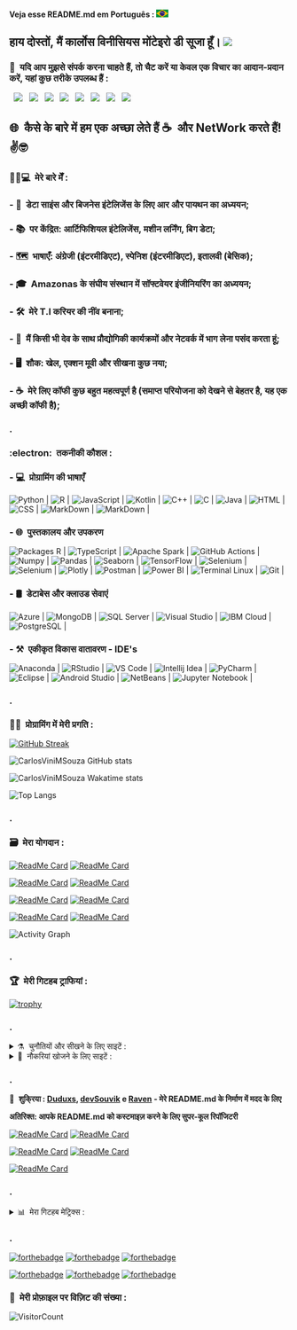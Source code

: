 #### Veja esse README.md em Português : <kbd>[<img title="Brasil" alt="Brasil" src="https://github.com/CarlosViniMSouza/CarlosViniMSouza/blob/main/flags/br.jpg" width="22">](https://github.com/CarlosViniMSouza/CarlosViniMSouza/blob/main/README.md)</kbd>

<h2> हाय दोस्तों, मैं कार्लोस विनीसियस मोंटेइरो डी सूजा हूँ। <img src="https://github.com/souvikguria98/souvikguria98/blob/master/Hi.gif" width="25"></h2>

<h3> 📡&nbsp; यदि आप मुझसे संपर्क करना चाहते हैं, तो चैट करें या केवल एक विचार का आदान-प्रदान करें, यहां कुछ तरीके उपलब्ध हैं : </h3>

&nbsp; <a href="https://twitter.com/CarlosViniMS1/" target="_blank" rel="noopener noreferrer"><img src="https://img.icons8.com/clouds/90/4a90e2/twitter.png"/></a>
&nbsp; <a href="https://www.instagram.com/CarlosViniMSouza/" target="_blank" rel="noopener noreferrer"><img src="https://img.icons8.com/clouds/90/4a90e2/instagram-new--v2.png"/></a>
&nbsp; <a href="https://www.linkedin.com/in/carlos-souza-technology/" target="_blank" rel="noopener noreferrer"><img src="https://img.icons8.com/clouds/90/4a90e2/linkedin.png"/></a>
&nbsp; <a href="mailto:vinicius.souza5530@gmail.com" target="_blank" rel="noopener noreferrer"><img src="https://img.icons8.com/clouds/90/4a90e2/gmail.png"/></a>
&nbsp; <a href="https://www.facebook.com/profile.php?id=100066752509880" target="_blank" rel="noopener noreferrer"><img src="https://img.icons8.com/clouds/90/000000/facebook-new.png"/></a>
&nbsp; <a href="https://app.rocketseat.com.br/me/carlos-vinicius-monteiro-de-souza-05677" target="_blank" rel="noopener noreferrer"><img src="https://img.icons8.com/clouds/90/4a90e2/rocket.png"/></a>
&nbsp; <a href="https://t.me/CarlosViniMSouza" target="_blank" rel="noopener noreferrer"><img src="https://img.icons8.com/clouds/90/000000/telegram-app.png"/></a>
&nbsp; <a href="https://api.whatsapp.com/send?phone=5592992680331" target="_blank" rel="noopener noreferrer"><img src="https://img.icons8.com/clouds/90/000000/whatsapp.png"/></a>
  
<h2> 🌐&nbsp; कैसे के बारे में हम एक अच्छा लेते हैं ☕&nbsp; और NetWork करते हैं! ✌️🤓&nbsp; </h2>

<h3> 👨‍💼💻&nbsp; मेरे बारे मेँ : </h3>

### - 📖&nbsp; डेटा साइंस और बिजनेस इंटेलिजेंस के लिए आर और पायथन का अध्ययन;
### - 📚&nbsp; पर केंद्रित: आर्टिफिशियल इंटेलिजेंस, मशीन लर्निंग, बिग डेटा;
### - 🗺&nbsp; भाषाएँ: अंग्रेजी (इंटरमीडिएट), स्पेनिश (इंटरमीडिएट), इतालवी (बेसिक);
### - 🎓&nbsp; Amazonas के संघीय संस्थान में सॉफ्टवेयर इंजीनियरिंग का अध्ययन;
### - 🛠&nbsp; मेरे T.I करियर की नींव बनाना;
### - 🖖&nbsp; मैं किसी भी देव के साथ प्रौद्योगिकी कार्यक्रमों और नेटवर्क में भाग लेना पसंद करता हूं;
### - 🖥&nbsp; शौक: खेल, एक्शन मूवी और सीखना कुछ नया;
### - ☕&nbsp; मेरे लिए कॉफी कुछ बहुत महत्वपूर्ण है (समाप्त परियोजना को देखने से बेहतर है, यह एक अच्छी कॉफी है);

<h3>.</h3>

<h3> :electron:&nbsp; तकनीकी कौशल : </h3>

### - 💻&nbsp; प्रोग्रामिंग की भाषाएँ
<img alt="Python" src="https://img.shields.io/badge/-Python-007ACC?style=flat-square&logo=Python&logoColor=white" href="https://www.python.org/"/> |
<img alt="R" src="https://img.shields.io/badge/-R-2088FF?style=flat-square&logo=R&logoColor=white" href="https://www.r-project.org/"/> |
<img alt="JavaScript" src="https://img.shields.io/badge/-JavaScript-F7B93E?style=flat-square&logo=JavaScript&logoColor=white" href="https://www.javascript.com/"/> |
<img alt="Kotlin" src="https://img.shields.io/badge/-Kotlin-E10098?style=flat-square&logo=Kotlin&logoColor=white" href="https://kotlinlang.org/"/> |
<img alt="C++" src="https://img.shields.io/badge/-C++_Language-232F3E?style=flat-square&logo=C%2B%2B&logoColor=white" href="https://docs.microsoft.com/en-us/cpp/?view=msvc-160"/> |
<img alt="C" src="https://img.shields.io/badge/-C_Language-232F3E?style=flat-square&logo=C&logoColor=white" href="https://docs.microsoft.com/en-us/cpp/?view=msvc-160"/> |
<img alt="Java" src="https://img.shields.io/badge/Java-%23007396.svg?logo=java&logoColor=white" href="https://www.java.com/pt-BR/"/> |
<img alt="HTML" src="https://img.shields.io/badge/HTML%20-%23E34F26.svg?logo=html5&logoColor=white" href="" /> |
<img alt="CSS" src="https://img.shields.io/badge/CSS%20-%231572B6.svg?logo=css3&logoColor=white" href=""/> |
<img alt="MarkDown" src="https://img.shields.io/badge/Markdown-%23000000.svg?logo=markdown&logoColor=white" href="https://markdown.net.br/"/> |
<img alt="MarkDown" src="https://img.shields.io/badge/Node.js%20-%2343853D.svg?logo=node-dot-js&logoColor=white" href="https://nodejs.org/en/download/"/> |

### - 🌐&nbsp; पुस्तकालय और उपकरण 
<img alt="Packages R" src="https://img.shields.io/badge/-Packages_R-2088FF?style=flat-square&logo=R&logoColor=white" href="https://cloud.r-project.org/"/> | 
<img alt="TypeScript" src="https://img.shields.io/badge/-TypeScript-007ACC?style=flat-square&logo=typescript&logoColor=white" href="https://www.typescriptlang.org/"/> |
<img alt="Apache Spark" src="https://img.shields.io/badge/-Apache_Spark-FB542B?style=flat-square&logo=apache-spark&logoColor=white" href="https://spark.apache.org/"/> | 
<img alt="GitHub Actions" src="https://img.shields.io/badge/GitHub%20Actions%20-%232671E5.svg?logo=github%20actions&logoColor=white" href="https://docs.github.com/en/actions"/> | 
<img alt="Numpy" src="https://img.shields.io/badge/Numpy%20-%23013243.svg?logo=numpy&logoColor=white" href="https://numpy.org/"/> | 
<img alt="Pandas" src="https://img.shields.io/badge/Pandas%20-%23150458.svg?logo=pandas&logoColor=white" href="https://pandas.pydata.org/docs/user_guide/index.html#user-guide"/> | 
<img alt="Seaborn" src="https://seaborn.pydata.org/_static/logo-wide-lightbg.svg" href="https://seaborn.pydata.org/#" width="60"/> | 
<img alt="TensorFlow" src="https://img.shields.io/badge/TensorFlow%20-%23FF6F00.svg?logo=TensorFlow&logoColor=white" href="https://www.tensorflow.org/"/> | 
<img alt="Selenium" src="https://img.shields.io/badge/Selenium%20-%2302569B.svg?logo=Selenium&logoColor=white" href="https://www.selenium.dev/selenium-ide/"/> | 
<img alt="Selenium" src="https://img.shields.io/badge/Selenium%20-%2302569B.svg?logo=Selenium&logoColor=white" href="https://www.selenium.dev/selenium-ide/"/> |
<img alt="Plotly" src="https://img.shields.io/badge/Plotly%20-21759B.svg?logo=Plotly&logoColor=white" href="https://plotly.com/"/> |
<img alt="Postman" src="https://img.shields.io/badge/Postman-FF6C37?logo=postman&logoColor=white" href="https://www.postman.com/"/> |
<img alt="Power BI" src="https://img.shields.io/badge/Power_BI-%23E39842.svg?logo=Power%20BI" href="https://powerbi.microsoft.com/pt-br/what-is-power-bi/"/> |
<img alt="Terminal Linux" src="https://img.shields.io/badge/Terminal_Linux%20-%23121011.svg?logo=gnu-bash&logoColor=white" href="" /> |
<img alt="Git" src="https://img.shields.io/badge/Git%20-%23F05033.svg?logo=git&logoColor=white" href="https://git-scm.com/" /> |

### - 🛢&nbsp; डेटाबेस और क्लाउड सेवाएं
<img alt="Azure" src="https://img.shields.io/badge/-Microsoft_Azure-45b8d8?style=flat-square&logo=microsoft-azure&logoColor=white" href="https://azure.microsoft.com/pt-br/"/> | 
<img alt="MongoDB" src="https://img.shields.io/badge/-MongoDB-13aa52?style=flat-square&logo=mongodb&logoColor=white" href="https://www.mongodb.com/"/> | 
<img alt="SQL Server" src="https://img.shields.io/badge/-SQL_Server_Microsoft-46a2f1?style=flat-square&logo=Microsoft-SQL-Server&logoColor=white" href="https://www.microsoft.com/pt-br/sql-server"/> | 
<img alt="Visual Studio" src="https://img.shields.io/badge/-Visual_Studio_Microsoft-3b2e5a?style=flat-square&logo=Visual-Studio&logoColor=white" href="https://visualstudio.microsoft.com/pt-br/"/> |
<img alt="IBM Cloud" src="https://img.shields.io/badge/IBM_Cloud-21759B?logo=ibm&logoColor=white" href="https://cloud.ibm.com/login"/> |
<img alt="PostgreSQL" src="https://img.shields.io/badge/PostgreSQL-%23316192.svg?logo=postgresql&logoColor=white" href="https://www.postgresql.org/"/> |

### - ⚒&nbsp; एकीकृत विकास वातावरण - IDE's
<img alt="Anaconda" src="https://img.shields.io/badge/-Anaconda-13aa52?style=flat-square&logo=anaconda&logoColor=white" href="https://www.anaconda.com/blog"/> | 
<img alt="RStudio" src="https://img.shields.io/badge/-RStudio-8DD6F9?style=flat-square&logo=rstudio&logoColor=white" href="https://www.rstudio.com/"/> | 
<img alt="VS Code" src="https://img.shields.io/badge/-VS_Code-45b8d8?style=flat-square&logo=visual-studio-code&logoColor=white" href="https://code.visualstudio.com/"/> | 
<img alt="Intellij Idea" src="https://img.shields.io/badge/-IntelliJ_IDEA-3b2e5a?style=flat-square&logo=IntelliJ-IDEA&logoColor=white" href="https://www.jetbrains.com/idea/"/> | 
<img alt="PyCharm" src="https://img.shields.io/badge/-PyCharm-003f2c?style=flat-square&logo=PyCharm&logoColor=white" href="https://www.jetbrains.com/pycharm/"/> | 
<img alt="Eclipse" src="https://img.shields.io/badge/-Eclipse-3b2e5a?style=flat-square&logo=Eclipse&logoColor=white" href="https://www.eclipse.org/ide/"/> |
<img alt="Android Studio" src="https://img.shields.io/badge/Android%20Studio-008678.svg?logo=android-studio&logoColor=white" href="https://developer.android.com/studio"/> |
<img alt="NetBeans" src="https://img.shields.io/badge/-NetBeans-45b8d8?style=flat-square&logo=apache-netbeans-ide&logoColor=white" href="https://netbeans.apache.org/"/> |
<img alt="Jupyter Notebook" src="https://img.shields.io/badge/-Jupyter_Notebook-FB542B?style=flat-square&logo=Jupyter&logoColor=white" href="https://jupyter.org/index.html"/> |

<h3>.</h3>

<h3> 🧑‍🔬&nbsp; प्रोग्रामिंग में मेरी प्रगति :  </h3>

[![GitHub Streak](http://github-readme-streak-stats.herokuapp.com/?user=CarlosViniMSouza&theme=dracula&hide_border=true&show_icons=true)](https://github.com/DenverCoder1/github-readme-streak-stats)

![CarlosViniMSouza GitHub stats](https://github-readme-stats.vercel.app/api?username=CarlosViniMSouza&layout=compact&theme=dracula&count_private=true&include_all_commits=true&show_icons=true)

![CarlosViniMSouza Wakatime stats](https://github-readme-stats.vercel.app/api/wakatime?username=CarlosViniMSouza&&layout=compact&theme=dracula&range=last_7_days)

![Top Langs](https://github-readme-stats.vercel.app/api/top-langs/?username=CarlosViniMSouza&layout=compact&theme=dracula&langs_count=10&hide=jupyter%20notebook)

<h3>.</h3>

<h3> 🗃&nbsp; मेरा योगदान : </h3>

[![ReadMe Card](https://github-readme-stats.vercel.app/api/pin/?username=iuricode&repo=recursos-gratuitos&theme=dracula)](https://github.com/iuricode/recursos-gratuitos)
[![ReadMe Card](https://github-readme-stats.vercel.app/api/pin/?username=gabrielcmarinho&repo=links-uteis&theme=dracula)](https://github.com/gabrielcmarinho/links-uteis)

[![ReadMe Card](https://github-readme-stats.vercel.app/api/pin/?username=Lorenalgm&repo=hackathon-dicas&theme=dracula)](https://github.com/Lorenalgm/hackathon-dicas)
[![ReadMe Card](https://github-readme-stats.vercel.app/api/pin/?username=geekcomputers&repo=Python&theme=dracula)](https://github.com/geekcomputers/Python)

[![ReadMe Card](https://github-readme-stats.vercel.app/api/pin/?username=perifacode&repo=conteudo-gratuito&theme=dracula)](https://github.com/perifacode/conteudo-gratuito)
[![ReadMe Card](https://github-readme-stats.vercel.app/api/pin/?username=dmpe&repo=R&theme=dracula)](https://github.com/dmpe/R)

[![ReadMe Card](https://github-readme-stats.vercel.app/api/pin/?username=EddieHubCommunity&repo=awesome-github-profiles&theme=dracula)](https://github.com/EddieHubCommunity/awesome-github-profiles)
[![ReadMe Card](https://github-readme-stats.vercel.app/api/pin/?username=kelvins&repo=Algoritmos-e-Estruturas-de-Dados&theme=dracula)](https://github.com/kelvins/Algoritmos-e-Estruturas-de-Dados)

![Activity Graph](https://activity-graph.herokuapp.com/graph?username=CarlosViniMSouza&theme=github)

<h3>.</h3>

<h3> 🏆&nbsp; मेरी गिटहब ट्राफियां : </h3>

[![trophy](https://github-profile-trophy.vercel.app/?username=CarlosViniMSouza&theme=dracula&no-frame=true&margin-w=15&row=2&column=4)](https://github-profile-trophy.vercel.app/?username=CarlosViniMSouza&theme=dracula)

<h3>.</h3>

<details> 
  <summary> ⚗️&nbsp; चुनौतियों और सीखने के लिए साइटें : </summary>
  <br/>

&nbsp; <a href="http://www.hackerearth.com/" target="_blank" rel="noopener noreferrer"><img src="https://avatars.githubusercontent.com/u/3033794?s=200&v=4" width="60"/></a>
&nbsp; <a href="https://www.hackerrank.com/" target="_blank" rel="noopener noreferrer"><img src="https://avatars.githubusercontent.com/u/7596827?v=4" width="60"/></a>
&nbsp; <a href="https://leetcode.com/" target="_blank" rel="noopener noreferrer"><img src="https://avatars.githubusercontent.com/u/37351657?s=200&v=4" width="60"/></a>
&nbsp; <a href="https://www.coderbyte.com/" target="_blank" rel="noopener noreferrer"><img src="https://avatars.githubusercontent.com/u/54690461?s=200&v=4" width="60"/></a>
&nbsp; <a href="https://www.urionlinejudge.com.br/" target="_blank" rel="noopener noreferrer"><img src="https://avatars.githubusercontent.com/u/5201116?v=4" width="60"/></a>
&nbsp; <a href="https://www.codewars.com/" target="_blank" rel="noopener noreferrer"><img src="https://avatars.githubusercontent.com/u/5387632?s=200&v=4" width="60"/></a>
&nbsp; <a href="https://codeforces.com/" target="_blank" rel="noopener noreferrer"><img src="https://avatars.githubusercontent.com/u/5007251?s=200&v=4" width="60"/></a>

&nbsp; <a href="https://my-learning.w3schools.com/" target="_blank" rel="noopener noreferrer"><img src="https://avatars.githubusercontent.com/u/77673807?v=4" width="60"/></a>
&nbsp; <a href="https://www.educative.io/" target="_blank" rel="noopener noreferrer"><img src="https://www.bing.com/th?id=AMMS_6f1c26efeb1f975debd8543758d5c5d7&w=110&h=110&c=7&rs=1&qlt=80&pcl=f9f9f9&cdv=1&dpr=1.25&pid=16.1" width="60"/></a>
&nbsp; <a href="https://copyassignment.com/" target="_blank" rel="noopener noreferrer"><img src="https://raw.githubusercontent.com/github/explore/80688e429a7d4ef2fca1e82350fe8e3517d3494d/topics/python/python.png" width="60"/></a>
&nbsp; <a href="https://www.kaggle.com/" target="_blank" rel="noopener noreferrer"><img src="https://avatars.githubusercontent.com/u/1336944?s=200&v=4" width="60"/></a>
&nbsp; <a href="https://www.javatpoint.com/" target="_blank" rel="noopener noreferrer"><img src="https://static.javatpoint.com/images/logo/jtp_logo.png" width="60" height="45"/></a>
&nbsp; <a href="https://www.tutorialspoint.com/index.htm" target="_blank" rel="noopener noreferrer"><img src="https://www.tutorialspoint.com/images/tp-logo-diamond.png" width="60" height="45"/></a>
&nbsp; <a href="https://www.studypoint.com" target="_blank" rel="noopener noreferrer"><img src="https://www.studypoint.com/Media/studypoint/SPImages/logo.png" width="60" height="45"/></a>

<br/>
</details>

<details> 
  <summary> 📢&nbsp; नौकरियां खोजने के लिए साइटें : </summary>
  <br/>

&nbsp; <a href="https://www.glassdoor.com.br/index.htm" target="_blank" rel="noopener noreferrer"><img src="https://github.com/CarlosViniMSouza/CarlosViniMSouza/blob/main/images/Jobs/Glassdoor.png" width="90" height="90"/></a>
&nbsp; <a href="https://angel.co/jobs" target="_blank" rel="noopener noreferrer"><img src="https://github.com/CarlosViniMSouza/CarlosViniMSouza/blob/main/images/Jobs/angel-list.jpg" width="90" height="90"/></a>
&nbsp; <a href="https://www.dice.com/" target="_blank" rel="noopener noreferrer"><img src="https://github.com/CarlosViniMSouza/CarlosViniMSouza/blob/main/images/Jobs/dice.png" width="90" height="90"/></a>
&nbsp; <a href="https://www.fiverr.com/" target="_blank" rel="noopener noreferrer"><img src="https://github.com/CarlosViniMSouza/CarlosViniMSouza/blob/main/images/Jobs/fiverr.jpg" width="90" height="90"/></a>
&nbsp; <a href="https://www.freelancer.com/" target="_blank" rel="noopener noreferrer"><img src="https://github.com/CarlosViniMSouza/CarlosViniMSouza/blob/main/images/Jobs/freelancer.jpg" width="90" height="90"/></a>
&nbsp; <a href="https://br.indeed.com/?r=us" target="_blank" rel="noopener noreferrer"><img src="https://github.com/CarlosViniMSouza/CarlosViniMSouza/blob/main/images/Jobs/indeed.png" width="90" height="90"/></a>

&nbsp; <a href="https://www.producthunt.com/jobs" target="_blank" rel="noopener noreferrer"><img src="https://github.com/CarlosViniMSouza/CarlosViniMSouza/blob/main/images/Jobs/producthunt.png" width="90" height="90"/></a>
&nbsp; <a href="https://remoteok.io/remote-dev-jobs" target="_blank" rel="noopener noreferrer"><img src="https://github.com/CarlosViniMSouza/CarlosViniMSouza/blob/main/images/Jobs/remoteok.png" width="90" height="90"/></a>
&nbsp; <a href="https://stackoverflow.com/jobs" target="_blank" rel="noopener noreferrer"><img src="https://github.com/CarlosViniMSouza/CarlosViniMSouza/blob/main/images/Jobs/stackoverflow.png" width="90" height="90"/></a>
&nbsp; <a href="https://www.toptal.com/community" target="_blank" rel="noopener noreferrer"><img src="https://github.com/CarlosViniMSouza/CarlosViniMSouza/blob/main/images/Jobs/toptotal.png" width="90" height="90"/></a>
&nbsp; <a href="https://www.upwork.com/" target="_blank" rel="noopener noreferrer"><img src="https://github.com/CarlosViniMSouza/CarlosViniMSouza/blob/main/images/Jobs/upwork.png" width="90" height="90"/></a>
&nbsp; <a href="https://weworkremotely.com/" target="_blank" rel="noopener noreferrer"><img src="https://github.com/CarlosViniMSouza/CarlosViniMSouza/blob/main/images/Jobs/wwr.png" width="90" height="90"/></a>
  
<br/>
</details>

<h3>.</h3>

🤗&nbsp; **शुकि्रया : [Duduxs](https://github.com/Duduxs), [devSouvik](https://github.com/devSouvik) e [Raven](https://github.com/Anirban166) - मेरे README.md के निर्माण में मदद के लिए**

**अतिरिक्त: आपके README.md को कस्टमाइज़ करने के लिए सुपर-कूल रिपॉजिटरी**

[![ReadMe Card](https://github-readme-stats.vercel.app/api/pin/?username=anuraghazra&repo=github-readme-stats&theme=dracula)](https://github.com/anuraghazra/github-readme-stats)
[![ReadMe Card](https://github-readme-stats.vercel.app/api/pin/?username=abhisheknaiidu&repo=awesome-github-profile-readme&theme=dracula)](https://github.com/abhisheknaiidu/awesome-github-profile-readme)

[![ReadMe Card](https://github-readme-stats.vercel.app/api/pin/?username=DenverCoder1&repo=github-readme-streak-stats&theme=dracula)](https://github.com/DenverCoder1/github-readme-streak-stats)
[![ReadMe Card](https://github-readme-stats.vercel.app/api/pin/?username=EddieHubCommunity&repo=awesome-github-profiles&theme=dracula)](https://github.com/EddieHubCommunity/awesome-github-profiles)

[![ReadMe Card](https://github-readme-stats.vercel.app/api/pin/?username=ryo-ma&repo=github-profile-trophy&theme=dracula)](https://github.com/ryo-ma/github-profile-trophy)

<h3>.</h3>

<details> 
  <summary> 📊&nbsp; मेरा गिटहब मेट्रिक्स : </summary>
  <br/>

<!-- If you're using "main" as default branch -->
![Metrics](https://github.com/CarlosViniMSouza/CarlosViniMSouza/blob/main/github-metrics.svg)

<br/>
</details>

<h3>.</h3>

[![forthebadge](https://forthebadge.com/images/badges/built-by-developers.svg)](https://forthebadge.com)
[![forthebadge](https://forthebadge.com/images/badges/compatibility-club-penguin.svg)](https://forthebadge.com)
[![forthebadge](https://forthebadge.com/images/badges/made-with-markdown.svg)](https://forthebadge.com)

[![forthebadge](https://forthebadge.com/images/badges/powered-by-coffee.svg)](https://forthebadge.com)
[![forthebadge](https://forthebadge.com/images/badges/open-source.svg)](https://forthebadge.com)
[![forthebadge](https://forthebadge.com/images/badges/60-percent-of-the-time-works-every-time.svg)](https://forthebadge.com)

<h3> 👋&nbsp; मेरी प्रोफ़ाइल पर विज़िट की संख्या : </h3>

![VisitorCount](https://profile-counter.glitch.me/CarlosViniMSouza/count.svg)
